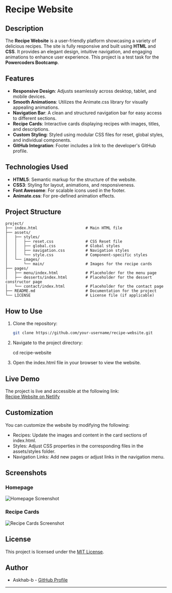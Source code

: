 # Recipe Website

## Description

The **Recipe Website** is a user-friendly platform showcasing a variety of delicious recipes. The site is fully responsive and built using **HTML** and **CSS**. It provides an elegant design, intuitive navigation, and engaging animations to enhance user experience. This project is a test task for the **Powercoders Bootcamp**.

## Features

- **Responsive Design**: Adjusts seamlessly across desktop, tablet, and mobile devices.
- **Smooth Animations**: Utilizes the Animate.css library for visually appealing animations.
- **Navigation Bar**: A clean and structured navigation bar for easy access to different sections.
- **Recipe Cards**: Interactive cards displaying recipes with images, titles, and descriptions.
- **Custom Styling**: Styled using modular CSS files for reset, global styles, and individual components.
- **GitHub Integration**: Footer includes a link to the developer's GitHub profile.

## Technologies Used

- **HTML5**: Semantic markup for the structure of the website.
- **CSS3**: Styling for layout, animations, and responsiveness.
- **Font Awesome**: For scalable icons used in the footer.
- **Animate.css**: For pre-defined animation effects.

## Project Structure

```text
project/
├── index.html                     # Main HTML file
├── assets/
│   ├── styles/
│   │   ├── reset.css              # CSS Reset file
│   │   ├── global.css             # Global styles
│   │   ├── navigation.css         # Navigation styles
│   │   └── style.css              # Component-specific styles
│   └── images/
│       └── main/                  # Images for the recipe cards
├── pages/
│   ├── menu/index.html            # Placeholder for the menu page
│   ├── desserts/index.html        # Placeholder for the dessert constructor page
│   └── contact/index.html         # Placeholder for the contact page
├── README.md                      # Documentation for the project
└── LICENSE                        # License file (if applicable)
```
## How to Use

1. Clone the repository:
   ```bash
   git clone https://github.com/your-username/recipe-website.git
   
2. Navigate to the project directory:
   
   cd recipe-website
   
3. Open the index.html file in your browser to view the website.

## Live Demo

The project is live and accessible at the following link:  
[Recipe Website on Netlify](https://projectpowercoders.netlify.app/)

## Customization

You can customize the website by modifying the following:

- Recipes: Update the images and content in the card sections of index.html.
- Styles: Adjust CSS properties in the corresponding files in the assets/styles folder.
- Navigation Links: Add new pages or adjust links in the navigation menu.

## Screenshots

### Homepage
![Homepage Screenshot](./assets/images/screenshots/homepage.png)

### Recipe Cards
![Recipe Cards Screenshot](./assets/images/screenshots/recipe-cards.png)

## License

This project is licensed under the [MIT License](LICENSE).

## Author

- Askhab-b - [GitHub Profile](https://github.com/Askhab-b)

---
